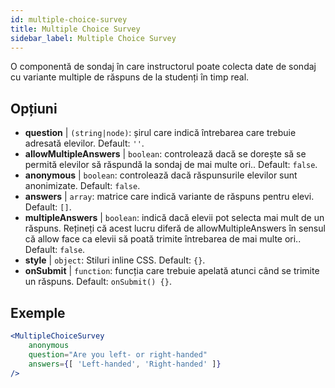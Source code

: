 ```yaml
---
id: multiple-choice-survey 
title: Multiple Choice Survey
sidebar_label: Multiple Choice Survey
---
```


O componentă de sondaj în care instructorul poate colecta date de sondaj cu variante multiple de răspuns de la studenți în timp real.

## Opțiuni

* __question__ | `(string|node)`: șirul care indică întrebarea care trebuie adresată elevilor. Default: `''`.
* __allowMultipleAnswers__ | `boolean`: controlează dacă se dorește să se permită elevilor să răspundă la sondaj de mai multe ori.. Default: `false`.
* __anonymous__ | `boolean`: controlează dacă răspunsurile elevilor sunt anonimizate. Default: `false`.
* __answers__ | `array`: matrice care indică variante de răspuns pentru elevi. Default: `[]`.
* __multipleAnswers__ | `boolean`: indică dacă elevii pot selecta mai mult de un răspuns. Rețineți că acest lucru diferă de allowMultipleAnswers în sensul că allow face ca elevii să poată trimite întrebarea de mai multe ori.. Default: `false`.
* __style__ | `object`: Stiluri inline CSS. Default: `{}`.
* __onSubmit__ | `function`: funcția care trebuie apelată atunci când se trimite un răspuns. Default: `onSubmit() {}`.


## Exemple

```jsx live
<MultipleChoiceSurvey
    anonymous
    question="Are you left- or right-handed"
    answers={[ 'Left-handed', 'Right-handed' ]}
/>
```

